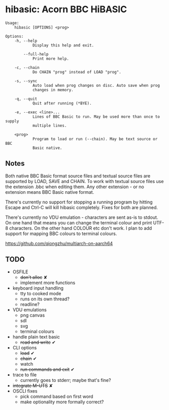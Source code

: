 # hibasic: Acorn BBC HiBASIC

```
Usage:
    hibasic [OPTIONS] <prog>

Options:
    -h, --help
            Display this help and exit.

        --full-help
            Print more help.

    -c, --chain
            Do CHAIN "prog" instead of LOAD "prog".

    -s, --sync
            Auto load when prog changes on disc. Auto save when prog
            changes in memory.

    -q, --quit
            Quit after running (*BYE).

    -e, --exec <line>...
            Lines of BBC Basic to run. May be used more than once to supply
            multiple lines.

    <prog>
            Program to load or run (--chain). May be text source or BBC
            Basic native.
```

## Notes

Both native BBC Basic format source files and textual source files are supported by LOAD, SAVE and CHAIN. To work with textual source files use the extension .bbc when editing them. Any other extension - or no extension means BBC Basic native format.

There's currently no support for stopping a running program by hitting Escape and Ctrl-C will kill hibasic completely. Fixes for both are planned.

There's currently no VDU emulation - characters are sent as-is to stdout. On one hand that means you can change the terminal colour and print UTF-8 characters. On the other hand COLOUR etc don't work. I plan to add support for mapping BBC colours to terminal colours.

https://github.com/qiongzhu/multiarch-on-aarch64

## TODO

- OSFILE
  - ~~don't alloc~~ ✘
  - implement more functions
- keyboard input handling
  - tty to cooked mode
  - runs on its own thread?
  - readline?
- VDU emulations
  - png canvas
  - sdl
  - svg
  - terminal colours
- handle plain text basic
  - ~~read and write~~ ✔
- CLI options
  - ~~load~~ ✔
  - ~~chain~~ ✔
  - watch
  - ~~run commands and exit~~ ✔
- trace to file
  - currently goes to stderr; maybe that's fine?
- ~~integrate M-UTS~~ ✘
- OSCLI fixes
  - pick command based on first word
  - make optionality more formally correct?
